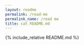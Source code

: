 ```yaml
---
layout: readme
permalink: /read-me
permalink_name: /read me
title: cat README.md
---
```


{% include_relative README.md %}
